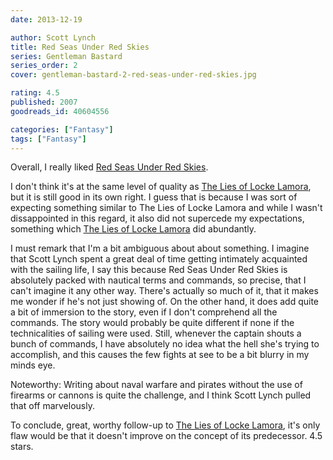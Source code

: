 ```yaml
---
date: 2013-12-19

author: Scott Lynch
title: Red Seas Under Red Skies
series: Gentleman Bastard
series_order: 2
cover: gentleman-bastard-2-red-seas-under-red-skies.jpg

rating: 4.5
published: 2007
goodreads_id: 40604556

categories: ["Fantasy"]
tags: ["Fantasy"]
---
```


Overall, I really liked [Red Seas Under Red Skies]().

<!--more-->

I don't think it's at the same level of quality as [The Lies of Locke Lamora](2013-12-01-Scott-Lynch---The-Lies-of-Locke-Lamora.md), but it is still good in its own right. I guess that is because I was sort of expecting something similar to The Lies of Locke Lamora and while I wasn't dissappointed in this regard, it also did not supercede my expectations, something which [The Lies of Locke Lamora](2013-12-01-Scott-Lynch---The-Lies-of-Locke-Lamora.md) did abundantly.

I must remark that I'm a bit ambiguous about about something. I imagine that Scott Lynch spent a great deal of time getting intimately acquainted with the sailing life, I say this because Red Seas Under Red Skies is absolutely packed with nautical terms and commands, so precise, that I can't imagine it any other way. There's actually so much of it, that it makes me wonder if he's not just showing of. On the other hand, it does add quite a bit of immersion to the story, even if I don't comprehend all the commands. The story would probably be quite different if none if the technicalities of sailing were used. Still, whenever the captain shouts a bunch of commands, I have absolutely no idea what the hell she's trying to accomplish, and this causes the few fights at see to be a bit blurry in my minds eye.

Noteworthy: Writing about naval warfare and pirates without the use of firearms or cannons is quite the challenge, and I think Scott Lynch pulled that off marvelously.

To conclude, great, worthy follow-up to [The Lies of Locke Lamora](2013-12-01-Scott-Lynch---The-Lies-of-Locke-Lamora.md), it's only flaw would be that it doesn't improve on the concept of its predecessor. 4.5 stars.
